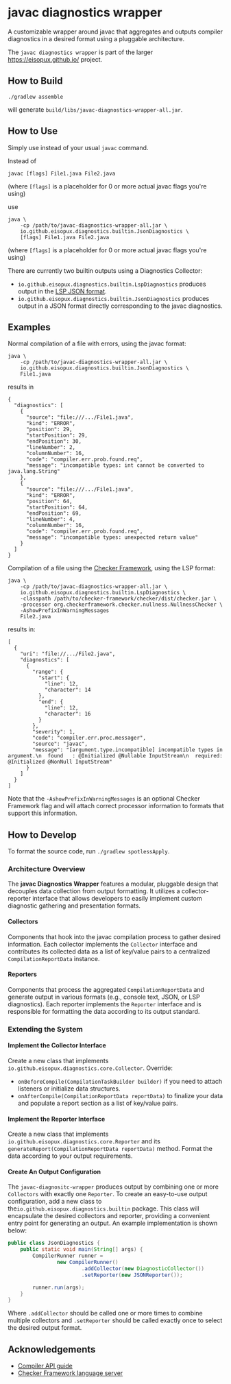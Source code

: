# javac diagnostics wrapper

A customizable wrapper around javac that aggregates and outputs compiler diagnostics in a desired
format using a pluggable architecture.

The `javac diagnostics wrapper` is part of the larger https://eisopux.github.io/ project.

## How to Build

```shell
./gradlew assemble
```

will generate `build/libs/javac-diagnostics-wrapper-all.jar`.


## How to Use

Simply use instead of your usual `javac` command.

Instead of

```shell
javac [flags] File1.java File2.java
```
(where `[flags]` is a placeholder for 0 or more actual javac flags you're using)

use

```shell
java \
    -cp /path/to/javac-diagnostics-wrapper-all.jar \
    io.github.eisopux.diagnostics.builtin.JsonDiagnostics \
    [flags] File1.java File2.java
```
(where `[flags]` is a placeholder for 0 or more actual javac flags you're using)

There are currently two builtin outputs using a Diagnostics Collector:
- `io.github.eisopux.diagnostics.builtin.LspDiagnostics` produces output in the [LSP JSON format](https://microsoft.github.io/language-server-protocol/specification).
- `io.github.eisopux.diagnostics.builtin.JsonDiagnostics` produces output in a JSON format
   directly corresponding to the javac diagnostics.


## Examples

Normal compilation of a file with errors, using the javac format:

```shell
java \
    -cp /path/to/javac-diagnostics-wrapper-all.jar \
    io.github.eisopux.diagnostics.builtin.JsonDiagnostics \
    File1.java
```

results in

```
{
  "diagnostics": [
    {
      "source": "file:///.../File1.java",
      "kind": "ERROR",
      "position": 29,
      "startPosition": 29,
      "endPosition": 30,
      "lineNumber": 2,
      "columnNumber": 16,
      "code": "compiler.err.prob.found.req",
      "message": "incompatible types: int cannot be converted to java.lang.String"
    },
    {
      "source": "file:///.../File1.java",
      "kind": "ERROR",
      "position": 64,
      "startPosition": 64,
      "endPosition": 69,
      "lineNumber": 4,
      "columnNumber": 16,
      "code": "compiler.err.prob.found.req",
      "message": "incompatible types: unexpected return value"
    }
  ]
}
```

Compilation of a file using the [Checker Framework](https://www.checkerframework.org/),
using the LSP format:

```shell
java \
    -cp /path/to/javac-diagnostics-wrapper-all.jar \
    io.github.eisopux.diagnostics.builtin.LspDiagnostics \
    -classpath /path/to/checker-framework/checker/dist/checker.jar \
    -processor org.checkerframework.checker.nullness.NullnessChecker \
    -AshowPrefixInWarningMessages
    File2.java
```

results in:

```
[
  {
    "uri": "file://.../File2.java",
    "diagnostics": [
      {
        "range": {
          "start": {
            "line": 12,
            "character": 14
          },
          "end": {
            "line": 12,
            "character": 16
          }
        },
        "severity": 1,
        "code": "compiler.err.proc.messager",
        "source": "javac",
        "message": "[argument.type.incompatible] incompatible types in argument.\n  found   : @Initialized @Nullable InputStream\n  required: @Initialized @NonNull InputStream"
      }
    ]
  }
]
```
Note that the `-AshowPrefixInWarningMessages` is an optional Checker Framework flag
and will attach correct processor information to formats that support this information.

## How to Develop

To format the source code, run `./gradlew spotlessApply`.

### Architecture Overview

The **javac Diagnostics Wrapper** features a modular, pluggable design that 
decouples data collection from output formatting. It utilizes a collector-reporter interface
that allows developers to easily implement custom diagnostic gathering and presentation
formats.


#### Collectors

Components that hook into the javac compilation process to gather desired information. 
Each collector implements the `Collector` interface and contributes its collected data as
a list of key/value pairs to a centralized `CompilationReportData` instance.

#### Reporters

Components that process the aggregated `CompilationReportData` and generate output in various formats 
(e.g., console text, JSON, or LSP diagnostics). Each reporter implements the `Reporter` interface and is responsible for 
formatting the data according to its output standard.


### Extending the System

#### Implement the Collector Interface

Create a new class that implements `io.github.eisopux.diagnostics.core.Collector`. Override:
- `onBeforeCompile(CompilationTaskBuilder builder)` if you need to attach listeners or initialize data structures.
- `onAfterCompile(CompilationReportData reportData)` to finalize your data and populate a report section as a list of key/value pairs.


#### Implement the Reporter Interface

Create a new class that implements `io.github.eisopux.diagnostics.core.Reporter` and its 
`generateReport(CompilationReportData reportData)` method. Format the data according 
to your output requirements.

#### Create An Output Configuration

The `javac-diagnositc-wrapper` produces output by combining one or more `Collectors` with exactly one
`Reporter`. To create an easy-to-use output configuration, add a new 
class to the`io.github.eisopux.diagnostics.builtin` package. This class will encapsulate 
the desired collectors and reporter, providing a convenient entry
point for generating an output. An example implementation is shown below:

```java
public class JsonDiagnostics {
    public static void main(String[] args) {
        CompilerRunner runner =
                new CompilerRunner()
                        .addCollector(new DiagnosticCollector())
                        .setReporter(new JSONReporter());

        runner.run(args);
    }
}
```

Where `.addCollector` should be called one or more times to combine
multiple collectors and `.setReporter` should be called exactly once to select 
the desired output format.

## Acknowledgements

- [Compiler API guide](http://openjdk.java.net/groups/compiler/guide/compilerAPI.html)
- [Checker Framework language server](https://github.com/eisopux/checker-framework-languageserver/)
